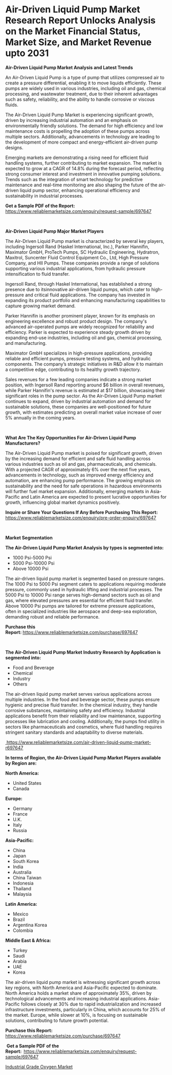 <p><h1>Air-Driven Liquid Pump Market Research Report Unlocks Analysis on the Market Financial Status, Market Size, and Market Revenue upto 2031</h1></p><p><strong>Air-Driven Liquid Pump Market Analysis and Latest Trends</strong></p>
<p><p>An Air-Driven Liquid Pump is a type of pump that utilizes compressed air to create a pressure differential, enabling it to move liquids efficiently. These pumps are widely used in various industries, including oil and gas, chemical processing, and wastewater treatment, due to their inherent advantages such as safety, reliability, and the ability to handle corrosive or viscous fluids.</p><p>The Air-Driven Liquid Pump Market is experiencing significant growth, driven by increasing industrial automation and an emphasis on environmentally friendly solutions. The demand for high efficiency and low maintenance costs is propelling the adoption of these pumps across multiple sectors. Additionally, advancements in technology are leading to the development of more compact and energy-efficient air-driven pump designs.</p><p>Emerging markets are demonstrating a rising need for efficient fluid handling systems, further contributing to market expansion. The market is expected to grow at a CAGR of 14.8% during the forecast period, reflecting strong consumer interest and investment in innovative pumping solutions. Trends such as the integration of smart technology for predictive maintenance and real-time monitoring are also shaping the future of the air-driven liquid pump sector, enhancing operational efficiency and sustainability in industrial processes.</p></p>
<p><strong>Get a Sample PDF of the Report:&nbsp;</strong> <a href="https://www.reliablemarketsize.com/enquiry/request-sample/697647?utm_campaign=1991&utm_medium=2&utm_source=Github&utm_content=ia&utm_term=27122024&utm_id=air-driven-liquid-pump">https://www.reliablemarketsize.com/enquiry/request-sample/697647</a></p>
<p>&nbsp;</p>
<p><strong>Air-Driven Liquid Pump Major Market Players</strong></p>
<p><p>The Air-Driven Liquid Pump market is characterized by several key players, including Ingersoll Rand (Haskel International, Inc.), Parker Hannifin, Maximator GmbH, ProTech Pumps, SC Hydraulic Engineering, Hydratron, Maxitrol, Suncenter Fluid Control Equipment Co., Ltd, High Pressure Company, and HII Pumps. These companies provide a range of solutions supporting various industrial applications, from hydraulic pressure intensification to fluid transfer.</p><p>Ingersoll Rand, through Haskel International, has established a strong presence due to itsinnovative air-driven liquid pumps, which cater to high-pressure and critical fluid applications. The company has invested in expanding its product portfolio and enhancing manufacturing capabilities to capture growing market demand. </p><p>Parker Hannifin is another prominent player, known for its emphasis on engineering excellence and robust product design. The company's advanced air-operated pumps are widely recognized for reliability and efficiency. Parker is expected to experience steady growth driven by expanding end-use industries, including oil and gas, chemical processing, and manufacturing.</p><p>Maximator GmbH specializes in high-pressure applications, providing reliable and efficient pumps, pressure testing systems, and hydraulic components. The company’s strategic initiatives in R&D allow it to maintain a competitive edge, contributing to its healthy growth trajectory.</p><p>Sales revenues for a few leading companies indicate a strong market position, with Ingersoll Rand reporting around $6 billion in overall revenues, while Parker Hannifin's revenue is estimated at $17 billion, showcasing their significant roles in the pump sector. As the Air-Driven Liquid Pump market continues to expand, driven by industrial automation and demand for sustainable solutions, these companies are well-positioned for future growth, with estimates predicting an overall market value increase of over 5% annually in the coming years.</p></p>
<p>&nbsp;</p>
<p><strong>What Are The Key Opportunities For Air-Driven Liquid Pump Manufacturers?</strong></p>
<p><p>The Air-Driven Liquid Pump market is poised for significant growth, driven by the increasing demand for efficient and safe fluid handling across various industries such as oil and gas, pharmaceuticals, and chemicals. With a projected CAGR of approximately 6% over the next five years, advancements in technology, such as improved energy efficiency and automation, are enhancing pump performance. The growing emphasis on sustainability and the need for safe operations in hazardous environments will further fuel market expansion. Additionally, emerging markets in Asia-Pacific and Latin America are expected to present lucrative opportunities for growth, influencing global market dynamics positively.</p></p>
<p><strong>Inquire or Share Your Questions If Any Before Purchasing This Report:</strong> <a href="https://www.reliablemarketsize.com/enquiry/pre-order-enquiry/697647?utm_campaign=1991&utm_medium=2&utm_source=Github&utm_content=ia&utm_term=27122024&utm_id=air-driven-liquid-pump">https://www.reliablemarketsize.com/enquiry/pre-order-enquiry/697647</a></p>
<p>&nbsp;</p>
<p><strong>Market Segmentation</strong></p>
<p><strong>The Air-Driven Liquid Pump Market Analysis by types is segmented into:</strong></p>
<p><ul><li>1000 Psi-5000 Psi</li><li>5000 Psi-10000 Psi</li><li>Above 10000 Psi</li></ul></p>
<p><p>The air-driven liquid pump market is segmented based on pressure ranges. The 1000 Psi to 5000 Psi segment caters to applications requiring moderate pressure, commonly used in hydraulic lifting and industrial processes. The 5000 Psi to 10000 Psi range serves high-demand sectors such as oil and gas, where elevated pressures are essential for efficient fluid transfer. Above 10000 Psi pumps are tailored for extreme pressure applications, often in specialized industries like aerospace and deep-sea exploration, demanding robust and reliable performance.</p></p>
<p><strong>Purchase this Report:&nbsp;</strong><a href="https://www.reliablemarketsize.com/purchase/697647?utm_campaign=1991&utm_medium=2&utm_source=Github&utm_content=ia&utm_term=27122024&utm_id=air-driven-liquid-pump">https://www.reliablemarketsize.com/purchase/697647</a></p>
<p>&nbsp;</p>
<p><strong>The Air-Driven Liquid Pump Market Industry Research by Application is segmented into:</strong></p>
<p><ul><li>Food and Beverage</li><li>Chemical</li><li>Industry</li><li>Others</li></ul></p>
<p><p>The air-driven liquid pump market serves various applications across multiple industries. In the food and beverage sector, these pumps ensure hygienic and precise fluid transfer. In the chemical industry, they handle corrosive substances, maintaining safety and efficiency. Industrial applications benefit from their reliability and low maintenance, supporting processes like lubrication and cooling. Additionally, the pumps find utility in sectors like pharmaceuticals and cosmetics, where fluid handling requires stringent sanitary standards and adaptability to diverse materials.</p></p>
<p><a href="https://www.reliablemarketsize.com/air-driven-liquid-pump-market-r697647?utm_campaign=1991&utm_medium=2&utm_source=Github&utm_content=ia&utm_term=27122024&utm_id=air-driven-liquid-pump">&nbsp;https://www.reliablemarketsize.com/air-driven-liquid-pump-market-r697647</a></p>
<p><strong>In terms of Region, the Air-Driven Liquid Pump Market Players available by Region are:</strong></p>
<p>
    <p> <strong> North America: </strong>
        <ul>
            <li>United States</li>
            <li>Canada</li>
        </ul>
        </p> 
    <p> <strong> Europe: </strong>
        <ul>
            <li>Germany</li>
            <li>France</li>
            <li>U.K.</li>
            <li>Italy</li>
            <li>Russia</li>
        </ul>
        </p> 
    <p> <strong> Asia-Pacific: </strong>
        <ul>
            <li>China</li>
            <li>Japan</li>
            <li>South Korea</li>
            <li>India</li>
            <li>Australia</li>
            <li>China Taiwan</li>
            <li>Indonesia</li>
            <li>Thailand</li>
            <li>Malaysia</li>
        </ul>
        </p> 
    <p> <strong> Latin America: </strong>
        <ul>
            <li>Mexico</li>
            <li>Brazil</li>
            <li>Argentina Korea</li>
            <li>Colombia</li>
        </ul>
        </p> 
    <p> <strong> Middle East & Africa: </strong>
        <ul>
            <li>Turkey</li>
            <li>Saudi</li>
            <li>Arabia</li>
            <li>UAE</li>
            <li>Korea</li>
        </ul>
    </p>
    </p>
<p><p>The air-driven liquid pump market is witnessing significant growth across key regions, with North America and Asia-Pacific expected to dominate. North America holds a market share of approximately 35%, driven by technological advancements and increasing industrial applications. Asia-Pacific follows closely at 30% due to rapid industrialization and increased infrastructure investments, particularly in China, which accounts for 25% of the market. Europe, while slower at 10%, is focusing on sustainable solutions, contributing to future growth potential.</p></p>
<p><strong>Purchase this Report: </strong><a href="https://www.reliablemarketsize.com/purchase/697647?utm_campaign=1991&utm_medium=2&utm_source=Github&utm_content=ia&utm_term=27122024&utm_id=air-driven-liquid-pump">https://www.reliablemarketsize.com/purchase/697647</a></p>
<p>&nbsp;<strong>Get a Sample PDF of the Report:&nbsp;&nbsp;</strong><a href="https://www.reliablemarketsize.com/enquiry/request-sample/697647?utm_campaign=1991&utm_medium=2&utm_source=Github&utm_content=ia&utm_term=27122024&utm_id=air-driven-liquid-pump">https://www.reliablemarketsize.com/enquiry/request-sample/697647</a></p>
<p><strong></strong></p>
<p><p><a href="https://github.com/YashRP12/Market-Research-Report-List-6/blob/main/industrial-grade-oxygen-market.md?utm_campaign=1991&utm_medium=2&utm_source=Github&utm_content=ia&utm_term=27122024&utm_id=air-driven-liquid-pump">Industrial Grade Oxygen Market</a></p></p>